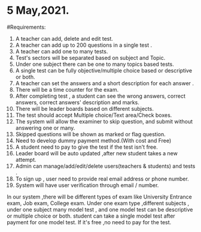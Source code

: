 # 5 May,2021.

#Requirements: 
1. A teacher can add, delete and edit test.
2. A teacher can add up to 200 questions in a single test . 
3. A teacher can add one to many tests. 
4. Test's sectors will be separated based on subject and Topic. 
5. Under one subject there can be one to many topics based tests. 
6. A single test can be fully objective/multiple choice based or descriptive or both. 
7. A teacher can set the answers and a short description for each answer . 
8. There will be a time counter for the exam. 
9. After completing test , a student can see the wrong answers, correct answers, correct answers' description and marks. 
10. There will be leader boards based on different subjects. 
11. The test should accept Multiple choice/Text area/Check boxes. 
12. The system will allow the examiner to skip question, and submit without answering one or many. 
13. Skipped questions will be shown as marked or flag question. 
14. Need to develop dummy payment method.(With cost and Free) 
15. A student need to pay to give the test if the test isn't free. 
16. Leader board will be auto updated ,after new student takes a new attempt. 
17. Admin can manage/add/edit/delete users(teachers & students) and tests . 
18. To sign up , user need to provide real email address or phone number. 
19. System will have user verification through email / number.


In our system ,there will be different types of exam like University Entrance exam, Job exam, College exam.
Under one exam type ,different subjects , under one subject many model test , and one model test can be descriptive or multiple choice or both.
student can take a single model test after payment for one model test. If it's free ,no need to pay for the test.
